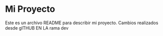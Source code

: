 # Mi Proyecto
Este es un archivo README para describir mi proyecto.
Cambios realizados desde gITHUB EN LA rama dev
